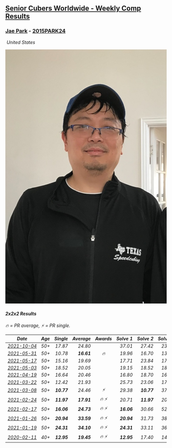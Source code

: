 <style>table {white-space: nowrap;}</style>
<link rel="stylesheet" type="text/css" href="/scw-comp/css/flags.css" />

## [Senior Cubers Worldwide - Weekly Comp Results](/scw-comp/results/)
### [Jae Park](README.md) - [2015PARK24](https://www.worldcubeassociation.org/persons/2015PARK24?event=222)

<i class="flag flag-US" />&nbsp;United States

![Jae Park](1533786318.jpeg)

#### 2x2x2 Results

<span style="white-space: nowrap;">🔥 = PR average</span>, <span style="white-space: nowrap;">⚡ = PR single</span>.

| Date | Age | Single | Average | Awards | Solve 1 | Solve 2 | Solve 3 | Solve 4 | Solve 5 | Video |
| :--: | :--: | --: | --: | :--: | --: | --: | --: | --: | --: | :-- |
| [2021-10-04](../../results/2021-10-04/222.md) | 50+ | 17.87 | 24.80 |  | 37.01 | 27.42 | 23.16 | 17.87 | 23.81 | [Desktop](https://www.facebook.com/events/1102565390277531/permalink/1108954896305247) / [Mobile](https://m.facebook.com/events/1102565390277531?view=permalink&id=1108954896305247) |
| [2021-05-31](../../results/2021-05-31/222.md) | 50+ | 10.78 | **16.61** | 🔥 | 19.96 | 16.70 | 13.17 | 10.78 | 48.44 | [Desktop](https://www.facebook.com/events/477312563557358/permalink/481006546521293) / [Mobile](https://m.facebook.com/events/477312563557358?view=permalink&id=481006546521293) |
| [2021-05-17](../../results/2021-05-17/222.md) | 50+ | 15.16 | 19.69 |  | 17.71 | 23.84 | 17.52 | 15.16 | 24.57 | [Desktop](https://www.facebook.com/events/294093895691078/permalink/297753605325107) / [Mobile](https://m.facebook.com/events/294093895691078?view=permalink&id=297753605325107) |
| [2021-05-03](../../results/2021-05-03/222.md) | 50+ | 18.52 | 20.05 |  | 19.15 | 18.52 | 18.95 | 22.06 | 33.69 | [Desktop](https://www.facebook.com/events/2542204919406396/permalink/2549506278676260) / [Mobile](https://m.facebook.com/events/2542204919406396?view=permalink&id=2549506278676260) |
| [2021-04-19](../../results/2021-04-19/222.md) | 50+ | 16.64 | 20.46 |  | 16.80 | 18.70 | 16.64 | 37.93 | 25.89 | [Desktop](https://www.facebook.com/events/195346665532379/permalink/195945662139146) / [Mobile](https://m.facebook.com/events/195346665532379?view=permalink&id=195945662139146) |
| [2021-03-22](../../results/2021-03-22/222.md) | 50+ | 12.42 | 21.93 |  | 25.73 | 23.06 | 17.76 | 24.98 | 12.42 | [Desktop](https://www.facebook.com/events/802754890451423/permalink/803859113674334) / [Mobile](https://m.facebook.com/events/802754890451423?view=permalink&id=803859113674334) |
| [2021-03-08](../../results/2021-03-08/222.md) | 50+ | **10.77** | 24.46 | ⚡ | 29.38 | **10.77** | 37.12 | 17.99 | 26.02 | [Desktop](https://www.facebook.com/events/286026952942446/permalink/289514312593710) / [Mobile](https://m.facebook.com/events/286026952942446?view=permalink&id=289514312593710) |
| [2021-02-24](../../results/2021-02-24/222.md) | 50+ | **11.97** | **17.91** | 🔥 ⚡ | 20.71 | **11.97** | 20.31 | 12.70 | 1:18.89 | [Desktop](https://www.facebook.com/events/264199631979561/permalink/265478515185006) / [Mobile](https://m.facebook.com/events/264199631979561?view=permalink&id=265478515185006) |
| [2021-02-17](../../results/2021-02-17/222.md) | 50+ | **16.06** | **24.73** | 🔥 ⚡ | **16.06** | 30.66 | 52.36 | 20.52 | 23.02 | [Desktop](https://www.facebook.com/events/2846210318979915/permalink/2850216875245926) / [Mobile](https://m.facebook.com/events/2846210318979915?view=permalink&id=2850216875245926) |
| [2021-01-26](../../results/2021-01-26/222.md) | 50+ | **20.94** | **33.59** | 🔥 ⚡ | **20.94** | 31.73 | 38.63 | 32.06 | 36.97 | [Desktop](https://www.facebook.com/events/415506712992555/permalink/415930936283466) / [Mobile](https://m.facebook.com/events/415506712992555?view=permalink&id=415930936283466) |
| [2021-01-19](../../results/2021-01-19/222.md) | 50+ | **24.31** | **34.10** | 🔥 ⚡ | **24.31** | 33.11 | 36.12 | 33.06 | 1:03.19 | [Desktop](https://www.facebook.com/events/259430338941057/permalink/259990318885059) / [Mobile](https://m.facebook.com/events/259430338941057?view=permalink&id=259990318885059) |
| [2020-02-11](../../results/2020-02-11/222.md) | 40+ | **12.95** | **19.45** | 🔥 ⚡ | **12.95** | 17.40 | 14.25 | DNF | 26.70 | [Desktop](https://www.facebook.com/events/176704156956327/permalink/177449880215088) / [Mobile](https://m.facebook.com/events/176704156956327?view=permalink&id=177449880215088) |


<!-- Global site tag (gtag.js) - Google Analytics -->
<script async src="https://www.googletagmanager.com/gtag/js?id=UA-86348435-3"></script>
<script>window.dataLayer = window.dataLayer || []; function gtag() {dataLayer.push(arguments);} gtag('js', new Date()); gtag('config', 'UA-86348435-3');</script>
